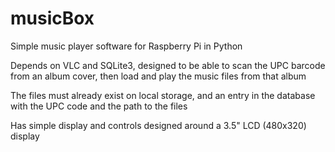 # musicBox
Simple music player software for Raspberry Pi in Python

Depends on VLC and SQLite3, designed to be able to scan the UPC barcode from an album cover, then load and play the music files from that album

The files must already exist on local storage, and an entry in the database with the UPC code and the path to the files

Has simple display and controls designed around a 3.5" LCD (480x320) display
